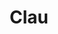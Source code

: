 ---
title: Clau
date: 
draft: false

# descripcion
description : Pulsera de plata 925 y nácar

materials: Plata 925

color: Plateado y nácar blanco

dimensions: 19,5cm largo

code: 03-24-0615

type: "Pulseras"

categories: []

price: $16.480,00

price_eftvo: $14.010,00

# Images
# first image will be shown in the product page
images:
  # - image: "images/path_to_image"
  # La ubicacion de las imagenes es imagenes/Pulseras/Pulseras.Nácar/03-24-0615-clau
  - image: "./images/pulseras/nácar/03-24-0615.JPG"
---